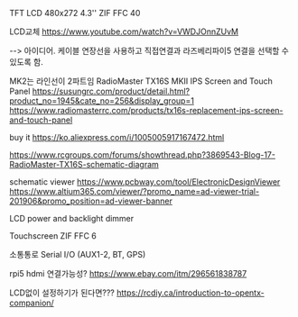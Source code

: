 

TFT LCD 480x272 4.3'' ZIF FFC 40

LCD교체
https://www.youtube.com/watch?v=VWDJOnnZUvM

--> 아이디어. 케이블 연장선을 사용하고 직접연결과 라즈베리파이5 연결을 선택할 수 있도록 함.

MK2는 라인선이 2파트임
RadioMaster TX16S MKII IPS Screen and Touch Panel
https://susungrc.com/product/detail.html?product_no=1945&cate_no=256&display_group=1
https://www.radiomasterrc.com/products/tx16s-replacement-ips-screen-and-touch-panel

buy it https://ko.aliexpress.com/i/1005005917167472.html





https://www.rcgroups.com/forums/showthread.php?3869543-Blog-17-RadioMaster-TX16S-schematic-diagram

schematic viewer
https://www.pcbway.com/tool/ElectronicDesignViewer
https://www.altium365.com/viewer/?promo_name=ad-viewer-trial-201906&promo_position=ad-viewer-banner

LCD power and backlight dimmer

Touchscreen
ZIF FFC 6

소통통로
Serial I/O (AUX1-2, BT, GPS)



rpi5 hdmi 연결가능성?
https://www.ebay.com/itm/296561838787

LCD없이 설정하기가 된다면???
https://rcdiy.ca/introduction-to-opentx-companion/



